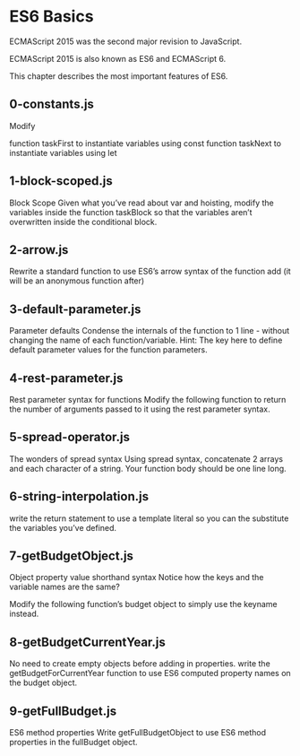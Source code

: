 # ES6 Basics
ECMAScript 2015 was the second major revision to JavaScript.

ECMAScript 2015 is also known as ES6 and ECMAScript 6.

This chapter describes the most important features of ES6.
## 0-constants.js
Modify

function taskFirst to instantiate variables using const
function taskNext to instantiate variables using let
## 1-block-scoped.js
Block Scope
Given what you’ve read about var and hoisting, modify the variables inside the function taskBlock so that the variables aren’t overwritten inside the conditional block.
## 2-arrow.js
Rewrite a standard function to use ES6’s arrow syntax of the function add (it will be an anonymous function after)
## 3-default-parameter.js
Parameter defaults
Condense the internals of the function to 1 line - without changing the name of each function/variable.
Hint: The key here to define default parameter values for the function parameters.
## 4-rest-parameter.js
Rest parameter syntax for functions
Modify the following function to return the number of arguments passed to it using the rest parameter syntax.
## 5-spread-operator.js
The wonders of spread syntax
Using spread syntax, concatenate 2 arrays and each character of a string. Your function body should be one line long.
## 6-string-interpolation.js
write the return statement to use a template literal so you can the substitute the variables you’ve defined.
## 7-getBudgetObject.js
Object property value shorthand syntax
Notice how the keys and the variable names are the same?

Modify the following function’s budget object to simply use the keyname instead.
## 8-getBudgetCurrentYear.js
No need to create empty objects before adding in properties.
write the getBudgetForCurrentYear function to use ES6 computed property names on the budget object.
## 9-getFullBudget.js
ES6 method properties
Write getFullBudgetObject to use ES6 method properties in the fullBudget object.
